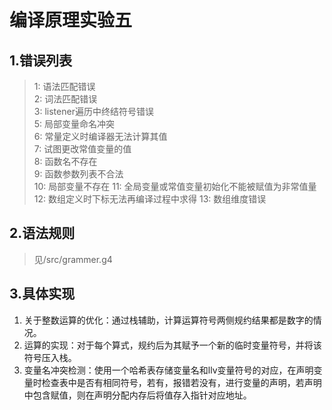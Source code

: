 # 编译原理实验五

## 1.错误列表
> 1: 语法匹配错误  
> 2: 词法匹配错误   
> 3: listener遍历中终结符号错误  
> 5: 局部变量命名冲突   
> 6: 常量定义时编译器无法计算其值  
> 7: 试图更改常值变量的值  
> 8: 函数名不存在  
> 9: 函数参数列表不合法  
> 10: 局部变量不存在
> 11: 全局变量或常值变量初始化不能被赋值为非常值量
> 12: 数组定义时下标无法再编译过程中求得
> 13: 数组维度错误


## 2.语法规则
> 见/src/grammer.g4



## 3.具体实现

1. 关于整数运算的优化：通过栈辅助，计算运算符号两侧规约结果都是数字的情况。
2. 运算的实现：对于每个算式，规约后为其赋予一个新的临时变量符号，并将该符号压入栈。
3. 变量名冲突检测：使用一个哈希表存储变量名和llv变量符号的对应，在声明变量时检查表中是否有相同符号，若有，报错若没有，进行变量的声明，若声明中包含赋值，则在声明分配内存后将值存入指针对应地址。
